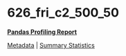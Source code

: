 # 626_fri_c2_500_50

[**Pandas Profiling Report**](https://epistasislab.github.io/penn-ml-benchmarks/profile/626_fri_c2_500_50.html)

[Metadata](metadata.yaml) | [Summary Statistics](summary_stats.csv)

